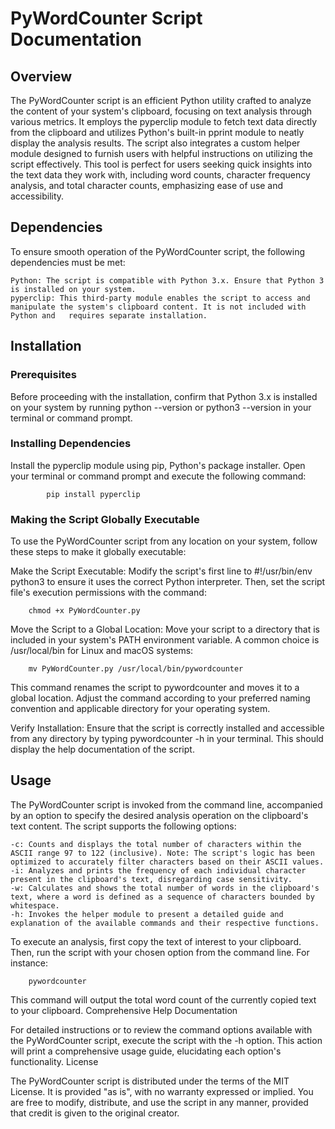 # PyWordCounter Script Documentation
## Overview

The PyWordCounter script is an efficient Python utility crafted to analyze the content of your system's clipboard, focusing on text analysis through various metrics. It employs the pyperclip module to fetch text data directly from the clipboard and utilizes Python's built-in pprint module to neatly display the analysis results. The script also integrates a custom helper module designed to furnish users with helpful instructions on utilizing the script effectively. This tool is perfect for users seeking quick insights into the text data they work with, including word counts, character frequency analysis, and total character counts, emphasizing ease of use and accessibility.

## Dependencies

To ensure smooth operation of the PyWordCounter script, the following dependencies must be met:

    Python: The script is compatible with Python 3.x. Ensure that Python 3 is installed on your system.
    pyperclip: This third-party module enables the script to access and manipulate the system's clipboard content. It is not included with Python and   requires separate installation.

## Installation
### Prerequisites

Before proceeding with the installation, confirm that Python 3.x is installed on your system by running python --version or python3 --version in your terminal or command prompt.

### Installing Dependencies

Install the pyperclip module using pip, Python's package installer. Open your terminal or command prompt and execute the following command:

            pip install pyperclip

### Making the Script Globally Executable

To use the PyWordCounter script from any location on your system, follow these steps to make it globally executable:

Make the Script Executable: Modify the script's first line to #!/usr/bin/env python3 to ensure it uses the correct Python interpreter. Then, set the script file's execution permissions with the command:

        chmod +x PyWordCounter.py

Move the Script to a Global Location: Move your script to a directory that is included in your system's PATH environment variable. A common choice is /usr/local/bin for Linux and macOS systems:

        mv PyWordCounter.py /usr/local/bin/pywordcounter

This command renames the script to pywordcounter and moves it to a global location. Adjust the command according to your preferred naming convention and applicable directory for your operating system.

Verify Installation: Ensure that the script is correctly installed and accessible from any directory by typing pywordcounter -h in your terminal. This should display the help documentation of the script.

## Usage

The PyWordCounter script is invoked from the command line, accompanied by an option to specify the desired analysis operation on the clipboard's text content. The script supports the following options:

    -c: Counts and displays the total number of characters within the ASCII range 97 to 122 (inclusive). Note: The script's logic has been optimized to accurately filter characters based on their ASCII values.
    -i: Analyzes and prints the frequency of each individual character present in the clipboard's text, disregarding case sensitivity.
    -w: Calculates and shows the total number of words in the clipboard's text, where a word is defined as a sequence of characters bounded by whitespace.
    -h: Invokes the helper module to present a detailed guide and explanation of the available commands and their respective functions.

To execute an analysis, first copy the text of interest to your clipboard. Then, run the script with your chosen option from the command line. For instance:

        pywordcounter

This command will output the total word count of the currently copied text to your clipboard.
Comprehensive Help Documentation

For detailed instructions or to review the command options available with the PyWordCounter script, execute the script with the -h option. This action will print a comprehensive usage guide, elucidating each option's functionality.
License

The PyWordCounter script is distributed under the terms of the MIT License. It is provided "as is", with no warranty expressed or implied. You are free to modify, distribute, and use the script in any manner, provided that credit is given to the original creator.
